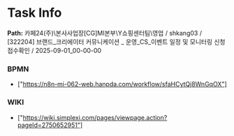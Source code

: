 # Task Info

**Path:** 카페24(주)\본사사업장\[CG]MI본부\Y쇼핑센터팀\영업 / shkang03 / [322204] 브랜드_크리에이터 커뮤니케이션 _ 운영_CS_이벤트 일정 및 모니터링 신청 접수확인 / 2025-09-01_00-00-00

### BPMN
- ["https://n8n-mi-062-web.hanpda.com/workflow/sfaHCytQj8WnGqOX"]

### WIKI
- ["https://wiki.simplexi.com/pages/viewpage.action?pageId=2750652951"]

